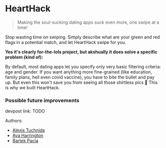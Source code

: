 # HeartHack

> Making the soul-sucking dating apps suck even more, one swipe at a time!

Stop wasting time on swiping. Simply describe what are your green and red flags
in a potential match, and let HeartHack swipe for you.

**Yes it's clearly for-the-lols project, but akshually it does solve a specific problem (kind of):**

By default, most dating apps let you specify only very basic filtering criteria:
age and gender. If you want anything more fine-grained (like education, family
plans, hell even covid vaccine), you have to bite the bullet and pay up. But
even this won't save you from seeing all those shirtless pics 🥵 This is why we
built HeartHack.

### Possible future improvements

devpost link: TODO

Authors:
- [Alexis Tuchnida](https://github.com/AlexisTuchinda)
- [Ava Harrington](https://github.com/avah1026)
- [Bartek Pacia](https://github.com/bartekpacia)
